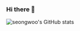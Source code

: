 ### Hi there 👋

<!--
**seongwoo-choi/seongwoo-choi** is a ✨ _special_ ✨ repository because its `README.md` (this file) appears on your GitHub profile.

Here are some ideas to get you started:

- 🔭 I’m currently working on ...
- 🌱 I’m currently learning ...
- 👯 I’m looking to collaborate on ...
- 🤔 I’m looking for help with ...
- 💬 Ask me about ...
- 📫 How to reach me: ...
- 😄 Pronouns: ...
- ⚡ Fun fact: ...
-->
![seongwoo's GitHub stats](https://github-readme-stats.vercel.app/api?username=seongwoo-choi&show_icons=true&theme=prussian)
